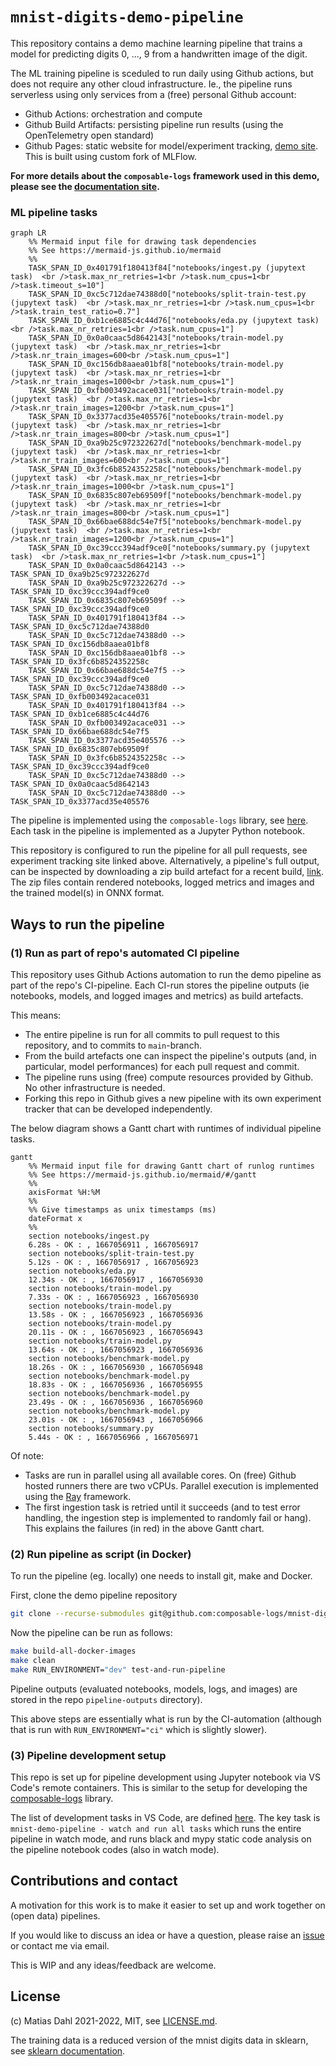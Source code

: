 # `mnist-digits-demo-pipeline`

This repository contains a demo machine learning pipeline that trains a model for predicting digits 0, ..., 9 from a handwritten image of the digit.

The ML training pipeline is sceduled to run daily using Github actions, but does not require any other cloud infrastructure. Ie., the pipeline runs serverless using only services from a (free) personal Github account:
 - Github Actions: orchestration and compute
 - Github Build Artifacts: persisting pipeline run results (using the OpenTelemetry open standard)
 - Github Pages: static website for model/experiment tracking, [demo site](https://composable-logs.github.io/mnist-digits-demo-pipeline/). This is built using custom fork of MLFlow.

**For more details about the `composable-logs` framework used in this demo, please see the [documentation site](https://composable-logs.github.io/composable-logs/).**

### ML pipeline tasks

```mermaid
graph LR
    %% Mermaid input file for drawing task dependencies
    %% See https://mermaid-js.github.io/mermaid
    %%
    TASK_SPAN_ID_0x401791f180413f84["notebooks/ingest.py (jupytext task)  <br />task.max_nr_retries=1<br />task.num_cpus=1<br />task.timeout_s=10"]
    TASK_SPAN_ID_0xc5c712dae74388d0["notebooks/split-train-test.py (jupytext task)  <br />task.max_nr_retries=1<br />task.num_cpus=1<br />task.train_test_ratio=0.7"]
    TASK_SPAN_ID_0xb1ce6885c4c44d76["notebooks/eda.py (jupytext task)  <br />task.max_nr_retries=1<br />task.num_cpus=1"]
    TASK_SPAN_ID_0x0a0caac5d8642143["notebooks/train-model.py (jupytext task)  <br />task.max_nr_retries=1<br />task.nr_train_images=600<br />task.num_cpus=1"]
    TASK_SPAN_ID_0xc156db8aaea01bf8["notebooks/train-model.py (jupytext task)  <br />task.max_nr_retries=1<br />task.nr_train_images=1000<br />task.num_cpus=1"]
    TASK_SPAN_ID_0xfb003492acace031["notebooks/train-model.py (jupytext task)  <br />task.max_nr_retries=1<br />task.nr_train_images=1200<br />task.num_cpus=1"]
    TASK_SPAN_ID_0x3377acd35e405576["notebooks/train-model.py (jupytext task)  <br />task.max_nr_retries=1<br />task.nr_train_images=800<br />task.num_cpus=1"]
    TASK_SPAN_ID_0xa9b25c972322627d["notebooks/benchmark-model.py (jupytext task)  <br />task.max_nr_retries=1<br />task.nr_train_images=600<br />task.num_cpus=1"]
    TASK_SPAN_ID_0x3fc6b8524352258c["notebooks/benchmark-model.py (jupytext task)  <br />task.max_nr_retries=1<br />task.nr_train_images=1000<br />task.num_cpus=1"]
    TASK_SPAN_ID_0x6835c807eb69509f["notebooks/benchmark-model.py (jupytext task)  <br />task.max_nr_retries=1<br />task.nr_train_images=800<br />task.num_cpus=1"]
    TASK_SPAN_ID_0x66bae688dc54e7f5["notebooks/benchmark-model.py (jupytext task)  <br />task.max_nr_retries=1<br />task.nr_train_images=1200<br />task.num_cpus=1"]
    TASK_SPAN_ID_0xc39ccc394adf9ce0["notebooks/summary.py (jupytext task)  <br />task.max_nr_retries=1<br />task.num_cpus=1"]
    TASK_SPAN_ID_0x0a0caac5d8642143 --> TASK_SPAN_ID_0xa9b25c972322627d
    TASK_SPAN_ID_0xa9b25c972322627d --> TASK_SPAN_ID_0xc39ccc394adf9ce0
    TASK_SPAN_ID_0x6835c807eb69509f --> TASK_SPAN_ID_0xc39ccc394adf9ce0
    TASK_SPAN_ID_0x401791f180413f84 --> TASK_SPAN_ID_0xc5c712dae74388d0
    TASK_SPAN_ID_0xc5c712dae74388d0 --> TASK_SPAN_ID_0xc156db8aaea01bf8
    TASK_SPAN_ID_0xc156db8aaea01bf8 --> TASK_SPAN_ID_0x3fc6b8524352258c
    TASK_SPAN_ID_0x66bae688dc54e7f5 --> TASK_SPAN_ID_0xc39ccc394adf9ce0
    TASK_SPAN_ID_0xc5c712dae74388d0 --> TASK_SPAN_ID_0xfb003492acace031
    TASK_SPAN_ID_0x401791f180413f84 --> TASK_SPAN_ID_0xb1ce6885c4c44d76
    TASK_SPAN_ID_0xfb003492acace031 --> TASK_SPAN_ID_0x66bae688dc54e7f5
    TASK_SPAN_ID_0x3377acd35e405576 --> TASK_SPAN_ID_0x6835c807eb69509f
    TASK_SPAN_ID_0x3fc6b8524352258c --> TASK_SPAN_ID_0xc39ccc394adf9ce0
    TASK_SPAN_ID_0xc5c712dae74388d0 --> TASK_SPAN_ID_0x0a0caac5d8642143
    TASK_SPAN_ID_0xc5c712dae74388d0 --> TASK_SPAN_ID_0x3377acd35e405576
```

The pipeline is implemented using the `composable-logs` library, see [here](https://github.com/composable-logs/composable-logs). Each task in the pipeline is implemented as a Jupyter Python notebook.

This repository is configured to run the pipeline for all pull requests, see experiment tracking site linked above. Alternatively, a pipeline's full output, can be inspected by downloading a zip build artefact for a recent build, [link](https://github.com/composable-logs/mnist-digits-demo-pipeline/actions/workflows/ci.yml). The zip files contain rendered notebooks, logged metrics and images and the trained model(s) in ONNX format.

## Ways to run the pipeline
### (1) Run as part of repo's automated CI pipeline

This repository uses Github Actions automation to run the demo pipeline as part of the repo's CI-pipeline. Each CI-run stores the pipeline outputs (ie notebooks, models, and logged images and metrics) as build artefacts.

This means:
- The entire pipeline is run for all commits to pull request to this repository, and to commits to `main`-branch.
- From the build artefacts one can inspect the pipeline's outputs (and, in particular, model performances) for each pull request and commit.
- The pipeline runs using (free) compute resources provided by Github. No other infrastructure is needed.
- Forking this repo in Github gives a new pipeline with its own experiment tracker that can be developed independently.

The below diagram shows a Gantt chart with runtimes of individual pipeline tasks.

```mermaid
gantt
    %% Mermaid input file for drawing Gantt chart of runlog runtimes
    %% See https://mermaid-js.github.io/mermaid/#/gantt
    %%
    axisFormat %H:%M
    %%
    %% Give timestamps as unix timestamps (ms)
    dateFormat x
    %%
    section notebooks/ingest.py
    6.28s - OK : , 1667056911 , 1667056917
    section notebooks/split-train-test.py
    5.12s - OK : , 1667056917 , 1667056923
    section notebooks/eda.py
    12.34s - OK : , 1667056917 , 1667056930
    section notebooks/train-model.py
    7.33s - OK : , 1667056923 , 1667056930
    section notebooks/train-model.py
    13.58s - OK : , 1667056923 , 1667056936
    section notebooks/train-model.py
    20.11s - OK : , 1667056923 , 1667056943
    section notebooks/train-model.py
    13.64s - OK : , 1667056923 , 1667056936
    section notebooks/benchmark-model.py
    18.26s - OK : , 1667056930 , 1667056948
    section notebooks/benchmark-model.py
    18.83s - OK : , 1667056936 , 1667056955
    section notebooks/benchmark-model.py
    23.49s - OK : , 1667056936 , 1667056960
    section notebooks/benchmark-model.py
    23.01s - OK : , 1667056943 , 1667056966
    section notebooks/summary.py
    5.44s - OK : , 1667056966 , 1667056971
```

Of note:
- Tasks are run in parallel using all available cores. On (free) Github hosted runners there are two vCPUs. Parallel execution is implemented using the [Ray](https://www.ray.io/) framework.
- The first ingestion task is retried until it succeeds (and to test error handling, the ingestion step is implemented to randomly fail or hang). This explains the failures (in red) in the above Gantt chart.

### (2) Run pipeline as script (in Docker)

To run the pipeline (eg. locally) one needs to install git, make and Docker.

First, clone the demo pipeline repository
```bash
git clone --recurse-submodules git@github.com:composable-logs/mnist-digits-demo-pipeline.git
```

Now the pipeline can be run as follows:
```bash
make build-all-docker-images
make clean
make RUN_ENVIRONMENT="dev" test-and-run-pipeline
```

Pipeline outputs (evaluated notebooks, models, logs, and images) are stored in the repo `pipeline-outputs` directory).

This above steps are essentially what is run by the CI-automation (although that is run with `RUN_ENVIRONMENT="ci"` which is slightly slower).

### (3) Pipeline development setup

This repo is set up for pipeline development using Jupyter notebook via VS Code's remote containers. This is similar to the setup for developing the [composable-logs](https://github.com/composable-logs/composable-logs) library.

The list of development tasks in VS Code, are defined [here](workspace/.vscode/tasks.json). The key task is `mnist-demo-pipeline - watch and run all tasks` which runs the entire pipeline in watch mode, and runs black and mypy static code analysis on the pipeline notebook codes (also in watch mode).

## Contributions and contact

A motivation for this work is to make it easier to set up and work together on (open data) pipelines.

If you would like to discuss an idea or have a question, please raise an [issue](https://github.com/composable-logs/mnist-digits-demo-pipeline/issues) or contact me via email.

This is WIP and any ideas/feedback are welcome.

## License

(c) Matias Dahl 2021-2022, MIT, see [LICENSE.md](./LICENSE.md).

The training data is a reduced version of the mnist digits data in sklearn, see [sklearn documentation](https://scikit-learn.org/stable/modules/generated/sklearn.datasets.load_digits.html).
